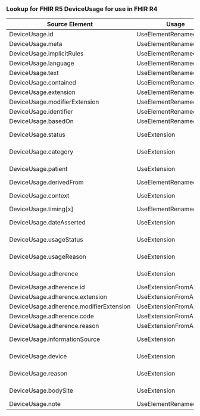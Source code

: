 ### Lookup for FHIR R5 DeviceUsage for use in FHIR R4

| Source Element | Usage | Target |
| -------------- | ----- | ------ |
| DeviceUsage.id | UseElementRenamed | DeviceUseStatement.id |
| DeviceUsage.meta | UseElementRenamed | DeviceUseStatement.meta |
| DeviceUsage.implicitRules | UseElementRenamed | DeviceUseStatement.implicitRules |
| DeviceUsage.language | UseElementRenamed | DeviceUseStatement.language |
| DeviceUsage.text | UseElementRenamed | DeviceUseStatement.text |
| DeviceUsage.contained | UseElementRenamed | DeviceUseStatement.contained |
| DeviceUsage.extension | UseElementRenamed | DeviceUseStatement.extension |
| DeviceUsage.modifierExtension | UseElementRenamed | DeviceUseStatement.modifierExtension |
| DeviceUsage.identifier | UseElementRenamed | DeviceUseStatement.identifier |
| DeviceUsage.basedOn | UseElementRenamed | DeviceUseStatement.basedOn |
| DeviceUsage.status | UseExtension | http://hl7.org/fhir/5.0/StructureDefinition/extension-DeviceUsage.status |
| DeviceUsage.category | UseExtension | http://hl7.org/fhir/5.0/StructureDefinition/extension-DeviceUsage.category |
| DeviceUsage.patient | UseExtension | http://hl7.org/fhir/5.0/StructureDefinition/extension-DeviceUsage.patient |
| DeviceUsage.derivedFrom | UseElementRenamed | DeviceUseStatement.derivedFrom |
| DeviceUsage.context | UseExtension | http://hl7.org/fhir/5.0/StructureDefinition/extension-DeviceUsage.context |
| DeviceUsage.timing[x] | UseElementRenamed | DeviceUseStatement.timing[x] |
| DeviceUsage.dateAsserted | UseExtension | http://hl7.org/fhir/5.0/StructureDefinition/extension-DeviceUsage.dateAsserted |
| DeviceUsage.usageStatus | UseExtension | http://hl7.org/fhir/5.0/StructureDefinition/extension-DeviceUsage.usageStatus |
| DeviceUsage.usageReason | UseExtension | http://hl7.org/fhir/5.0/StructureDefinition/extension-DeviceUsage.usageReason |
| DeviceUsage.adherence | UseExtension | http://hl7.org/fhir/5.0/StructureDefinition/extension-DeviceUsage.adherence |
| DeviceUsage.adherence.id | UseExtensionFromAncestor | - |
| DeviceUsage.adherence.extension | UseExtensionFromAncestor | - |
| DeviceUsage.adherence.modifierExtension | UseExtensionFromAncestor | - |
| DeviceUsage.adherence.code | UseExtensionFromAncestor | - |
| DeviceUsage.adherence.reason | UseExtensionFromAncestor | - |
| DeviceUsage.informationSource | UseExtension | http://hl7.org/fhir/5.0/StructureDefinition/extension-DeviceUsage.informationSource |
| DeviceUsage.device | UseExtension | http://hl7.org/fhir/5.0/StructureDefinition/extension-DeviceUsage.device |
| DeviceUsage.reason | UseExtension | http://hl7.org/fhir/5.0/StructureDefinition/extension-DeviceUsage.reason |
| DeviceUsage.bodySite | UseExtension | http://hl7.org/fhir/5.0/StructureDefinition/extension-DeviceUsage.bodySite |
| DeviceUsage.note | UseElementRenamed | DeviceUseStatement.note |
